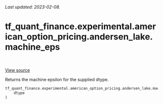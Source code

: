 <!--
This file is generated by a tool. Do not edit directly.
For open-source contributions the docs will be updated automatically.
-->

*Last updated: 2023-02-08.*

<div itemscope itemtype="http://developers.google.com/ReferenceObject">
<meta itemprop="name" content="tf_quant_finance.experimental.american_option_pricing.andersen_lake.machine_eps" />
<meta itemprop="path" content="Stable" />
</div>

# tf_quant_finance.experimental.american_option_pricing.andersen_lake.machine_eps

<!-- Insert buttons and diff -->

<table class="tfo-notebook-buttons tfo-api" align="left">
</table>

<a target="_blank" href="https://github.com/google/tf-quant-finance/blob/master/tf_quant_finance/experimental/american_option_pricing/common.py">View source</a>



Returns the machine epsilon for the supplied dtype.

```python
tf_quant_finance.experimental.american_option_pricing.andersen_lake.machine_eps(
    dtype
)
```



<!-- Placeholder for "Used in" -->
